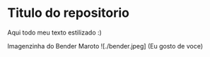 # Titulo do repositorio


Aqui todo meu texto estilizado :) 


Imagenzinha do Bender Maroto
![./bender.jpeg] (Eu gosto de voce)
